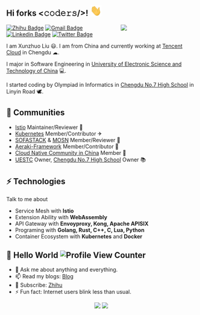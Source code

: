<h2>Hi forks <𝚌𝚘𝚍𝚎𝚛𝚜/>! <img src="https://raw.githubusercontent.com/ABSphreak/ABSphreak/master/gifs/Hi.gif" width="30px"></h2>

<img align='right' src='https://user-images.githubusercontent.com/5713670/87202985-820dcb80-c2b6-11ea-9f56-7ec461c497c3.gif' width='200"'>

[![Zhihu Badge](https://img.shields.io/badge/-@XunzhuoTalk-1ca0f1?style=flat-square&labelColor=1ca0f1&logo=Zhihu&logoColor=white&link=https://zhihu.com/people/liuxunzhuo/)](https://zhihu.com/people/liuxunzhuo/)
[![Gmail Badge](https://img.shields.io/badge/-Gmail-c14438?style=flat-square&logo=Gmail&logoColor=white&link=mailto:mixdeers@gmail.com)](mailto:mixdeers@gmail.com) [![Linkedin Badge](https://img.shields.io/badge/-liuxunzhuo-blue?style=flat-square&logo=Linkedin&logoColor=white&link=https://www.linkedin.com/in/bitliu/)](https://www.linkedin.com/in/bitliu/) [![Twitter Badge](https://img.shields.io/badge/-liuxunzhuo-1ca0f1?style=flat-square&labelColor=1ca0f1&logo=twitter&logoColor=white&link=https://twitter.com/liuxunzhuo)](https://twitter.com/liuxunzhuo)

I am Xunzhuo Liu 😃. I am from China and currently working at [Tencent Cloud](https://www.tencent.com/) in Chengdu ☁. 

I major in Software Engineering in [University of Electronic Science and Technology of China](https://en.uestc.edu.cn/) 💻. 

I started coding by Olympiad in Informatics in [Chengdu No.7 High School](http://www.cdqz.net/) in Linyin Road 🕊.

## 👯 Communities
* [Istio](https://github.com/istio) Maintainer/Reviewer 🚀
* [Kubernetes](https://github.com/kubernetes) Member/Contributor ✈
* [SOFASTACK](https://github.com/sofastack) & [MOSN](https://github.com/mosn) Member/Reviewer 🌙
* [Aeraki-Framework](https://github.com/aeraki-framework) Member/Contributor 🌳
* [Cloud Native Community in China](https://github.com/cloudnativeto) Member 🤝
* [UESTC](https://github.com/uestcer) Owner, [Chengdu No.7 High School](https://github.com/no7er) Owner 📚
## ⚡ Technologies
Talk to me about
- Service Mesh with **Istio**
- Extension Ability with **WebAssembly**
- API Gateway with **Envoyproxy, Kong, Apache APISIX**
- Programing with **Golang, Rust, C++, C, Lua, Python**
- Container Ecosystem with **Kubernetes** and **Docker**
## 🤔 Hello World  ![Profile View Counter](https://komarev.com/ghpvc/?username=Xunzhuo)
- 💬 Ask me about anything and everything.
- 📫 Read my blogs: [Blog](https://www.xunzhuotalk.com)
- 🔔 Subscribe: [Zhihu](https://www.zhihu.com/people/liuxunzhuo)
- ⚡ Fun fact: Internet users blink less than usual.

  
<p align="center">
  <img width="49%" src="https://github-readme-stats.vercel.app/api?username=Xunzhuo&show_icons=true&theme=tokyonight" />
  <img width="49%" src="https://github-readme-streak-stats.herokuapp.com/?user=Xunzhuo&theme=tokyonight" />
</p>

